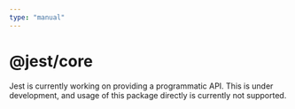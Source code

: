 ```yaml
---
type: "manual"
---
```


# @jest/core

Jest is currently working on providing a programmatic API. This is under development, and usage of this package directly is currently not supported.
